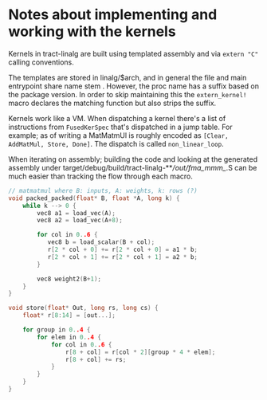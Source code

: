 # Notes about implementing and working with the kernels

Kernels in tract-linalg are built using templated assembly and via `extern "C"` calling conventions.

The templates are stored in linalg/$arch, and in general the file and
main entrypoint share name stem . However, the proc name has a suffix
based on the package version. In order to skip maintaining this the `extern_kernel!` macro
declares the matching function but also strips the suffix.

Kernels work like a VM. When dispatching a kernel there's a list of
instructions from `FusedKerSpec` that's dispatched in a jump
table. For example; as of writing a MatMatmUl is roughly encoded as
`[Clear, AddMatMul, Store, Done]`. The dispatch is called `non_linear_loop`.

When iterating on assembly; building the code and looking at the
generated assembly under
target/debug/build/tract-linalg-***/out/fma_mmm_*.S can be much easier
than tracking the flow through each macro.

```c
// matmatmul where B: inputs, A: weights, k: rows (?)
void packed_packed(float* B, float *A, long k) {
    while k --> 0 {
      	vec8 a1 = load_vec(A);
		vec8 a2 = load_vec(A+8);

	    for col in 0..6 {
           vec8 b = load_scalar(B + col);
           r[2 * col + 0] += r[2 * col + 0] = a1 * b;
		   r[2 * col + 1] += r[2 * col + 1] = a2 * b;
		}

		vec8 weight2(B+1);
	}
}

void store(float* Out, long rs, long cs) {
    float* r[8:14] = [out...];

	for group in 0..4 {
	    for elem in 0..4 {
    	    for col in 0..6 {
	    	    r[8 + col] = r[col * 2][group * 4 * elem];
		    	r[8 + col] += rs;
		    }
		}
	}
}
```
